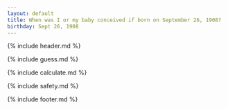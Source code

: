 ```yaml
---
layout: default
title: When was I or my baby conceived if born on September 26, 1908?
birthday: Sept 26, 1908
---
```


{% include header.md %}

{% include guess.md %}

{% include calculate.md %}

{% include safety.md %}

{% include footer.md %}



